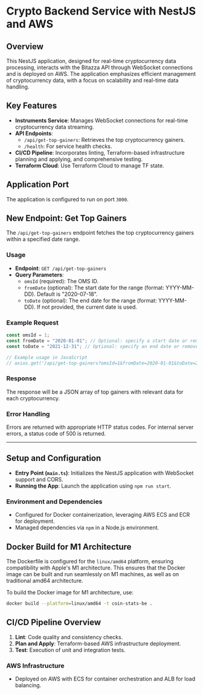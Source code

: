 # Crypto Backend Service with NestJS and AWS

## Overview

This NestJS application, designed for real-time cryptocurrency data processing, interacts with the Bitazza API through WebSocket connections and is deployed on AWS. The application emphasizes efficient management of cryptocurrency data, with a focus on scalability and real-time data handling.

## Key Features

- **Instruments Service**: Manages WebSocket connections for real-time cryptocurrency data streaming.
- **API Endpoints**:
  - `/api/get-top-gainers`: Retrieves the top cryptocurrency gainers.
  - `/health`: For service health checks.
- **CI/CD Pipeline**: Incorporates linting, Terraform-based infrastructure planning and applying, and comprehensive testing.
- **Terraform Cloud**: Use Terraform Cloud to manage TF state.

## Application Port

The application is configured to run on port `3000`.

## New Endpoint: Get Top Gainers

The `/api/get-top-gainers` endpoint fetches the top cryptocurrency gainers within a specified date range.

### Usage

- **Endpoint**: `GET /api/get-top-gainers`
- **Query Parameters**:
  - `omsId` (required): The OMS ID.
  - `fromDate` (optional): The start date for the range (format: YYYY-MM-DD). Default is "2020-07-18".
  - `toDate` (optional): The end date for the range (format: YYYY-MM-DD). If not provided, the current date is used.

### Example Request

```javascript
const omsId = 1;
const fromDate = "2020-01-01"; // Optional: specify a start date or remove if not needed
const toDate = "2021-12-31"; // Optional: specify an end date or remove if not needed

// Example usage in JavaScript
// axios.get('/api/get-top-gainers?omsId=1&fromDate=2020-01-01&toDate=2021-12-31');
```

### Response

The response will be a JSON array of top gainers with relevant data for each cryptocurrency.

### Error Handling

Errors are returned with appropriate HTTP status codes. For internal server errors, a status code of 500 is returned.

---

## Setup and Configuration

- **Entry Point (`main.ts`)**: Initializes the NestJS application with WebSocket support and CORS.
- **Running the App**: Launch the application using `npm run start`.

### Environment and Dependencies

- Configured for Docker containerization, leveraging AWS ECS and ECR for deployment.
- Managed dependencies via `npm` in a Node.js environment.

## Docker Build for M1 Architecture

The Dockerfile is configured for the `linux/amd64` platform, ensuring compatibility with Apple's M1 architecture. This ensures that the Docker image can be built and run seamlessly on M1 machines, as well as on traditional amd64 architecture.

To build the Docker image for M1 architecture, use:

```bash
docker build --platform=linux/amd64 -t coin-stats-be .
```

## CI/CD Pipeline Overview

1. **Lint**: Code quality and consistency checks.
2. **Plan and Apply**: Terraform-based AWS infrastructure deployment.
3. **Test**: Execution of unit and integration tests.

### AWS Infrastructure

- Deployed on AWS with ECS for container orchestration and ALB for load balancing.

